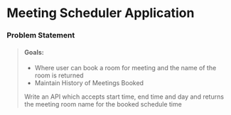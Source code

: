 
# Meeting Scheduler Application

### Problem Statement

>#### Goals:
> - Where user can book a room for meeting and the name of the room is returned
> - Maintain History of Meetings Booked
> 
> Write an API which accepts start time, end time and day and returns the meeting room name for the booked schedule time 
